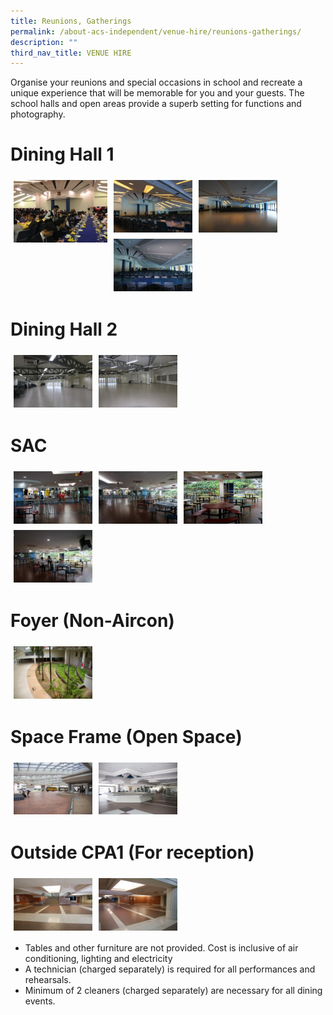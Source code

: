 ```yaml
---
title: Reunions, Gatherings
permalink: /about-acs-independent/venue-hire/reunions-gatherings/
description: ""
third_nav_title: VENUE HIRE
---
```

Organise your reunions and special occasions in school and recreate a unique experience that will be memorable for you and your guests. The school halls and open areas provide a superb setting for functions and photography.

# Dining Hall 1

<a href="/images/About%20ACS(I)/Venue%20Hire/Reunions,%20Gatherings/Dining-hall-300x225.jpg"><img src="/images/About%20ACS(I)/Venue%20Hire/Reunions,%20Gatherings/Dining-hall-300x225.jpg" style="width:150px;height:100px; float:left;padding:5px"></a>
<a href="/images/About%20ACS(I)/Venue%20Hire/Reunions,%20Gatherings/BS-Dining-Hall_01-300x200.jpg"><img src="/images/About%20ACS(I)/Venue%20Hire/Reunions,%20Gatherings/BS-Dining-Hall_01-300x200.jpg" style="width:25%;float:left;padding:5px"></a>
<a href="/images/About%20ACS(I)/Venue%20Hire/Reunions,%20Gatherings/BS-Dining-Hall_02-300x200.jpg"><img src="/images/About%20ACS(I)/Venue%20Hire/Reunions,%20Gatherings/BS-Dining-Hall_02-300x200.jpg" style="width:25%;float:left;padding:5px"></a>
<a href="/images/About%20ACS(I)/Venue%20Hire/Reunions,%20Gatherings/BS-Dining-Hall_03-300x200.jpg"><img src="/images/About%20ACS(I)/Venue%20Hire/Reunions,%20Gatherings/BS-Dining-Hall_03-300x200.jpg" style="width:25%;float:left;padding:5px"></a>
<br clear="left">
# Dining Hall 2

<a href="/images/About%20ACS(I)/Venue%20Hire/Reunions,%20Gatherings/Dining-Hall2_01-300x200.jpg"><img src="/images/About%20ACS(I)/Venue%20Hire/Reunions,%20Gatherings/Dining-Hall2_01-300x200.jpg" style="width:25%;float:left;padding:5px"></a>
<a href="/images/About%20ACS(I)/Venue%20Hire/Reunions,%20Gatherings/Dining-Hall2_02-300x200.jpg"><img src="/images/About%20ACS(I)/Venue%20Hire/Reunions,%20Gatherings/Dining-Hall2_02-300x200.jpg" style="width:25%;float:left;padding:5px"></a>
<br clear="left">

# SAC
<a href="/images/About%20ACS(I)/Venue%20Hire/Reunions,%20Gatherings/SAC_01-300x200.jpg"><img src="/images/About%20ACS(I)/Venue%20Hire/Reunions,%20Gatherings/SAC_01-300x200.jpg" style="width:25%;float:left;padding:5px"></a>
<a href="/images/About%20ACS(I)/Venue%20Hire/Reunions,%20Gatherings/SAC_02-300x200.jpg"><img src="/images/About%20ACS(I)/Venue%20Hire/Reunions,%20Gatherings/SAC_02-300x200.jpg" style="width:25%;float:left;padding:5px"></a>
<a href="/images/About%20ACS(I)/Venue%20Hire/Reunions,%20Gatherings/SAC_03-300x200.jpg"><img src="/images/About%20ACS(I)/Venue%20Hire/Reunions,%20Gatherings/SAC_03-300x200.jpg" style="width:25%;float:left;padding:5px"></a>
<a href="/images/About%20ACS(I)/Venue%20Hire/Reunions,%20Gatherings/SAC_04-300x200.jpg"><img src="/images/About%20ACS(I)/Venue%20Hire/Reunions,%20Gatherings/SAC_04-300x200.jpg" style="width:25%;float:left;padding:5px"></a>
<br clear="left">
# Foyer (Non-Aircon)

<a href="/images/About%20ACS(I)/Venue%20Hire/Reunions,%20Gatherings/06foyer-300x199.jpg"><img src="/images/About%20ACS(I)/Venue%20Hire/Reunions,%20Gatherings/06foyer-300x199.jpg" style="width:25%;float:left;padding:5px"></a>
<br clear="left">

# Space Frame (Open Space)

<a href="/images/About%20ACS(I)/Venue%20Hire/Reunions,%20Gatherings/08spaceframe_people_1-1-300x199.jpg"><img src="/images/About%20ACS(I)/Venue%20Hire/Reunions,%20Gatherings/08spaceframe_people_1-1-300x199.jpg" style="width:25%;float:left;padding:5px"></a>
<a href="/images/About%20ACS(I)/Venue%20Hire/Reunions,%20Gatherings/08spaceframe_people_2-1-300x199.jpg"><img src="/images/About%20ACS(I)/Venue%20Hire/Reunions,%20Gatherings/08spaceframe_people_2-1-300x199.jpg" style="width:25%;float:left;padding:5px"></a>
<br clear="left">

# Outside CPA1 (For reception)

<a href="/images/About%20ACS(I)/Venue%20Hire/Reunions,%20Gatherings/Outside-CPA1_01-300x200.jpg"><img src="/images/About%20ACS(I)/Venue%20Hire/Reunions,%20Gatherings/Outside-CPA1_01-300x200.jpg" style="width:25%;float:left;padding:5px"></a>
<a href="/images/About%20ACS(I)/Venue%20Hire/Reunions,%20Gatherings/Outside-CPA1_02-300x200.jpg"><img src="/images/About%20ACS(I)/Venue%20Hire/Reunions,%20Gatherings/Outside-CPA1_02-300x200.jpg" style="width:25%;float:left;padding:5px"></a>
<br clear="left">

*   Tables and other furniture are not provided. Cost is inclusive of air conditioning, lighting and electricity
*   A technician (charged separately) is required for all performances and rehearsals.
*   Minimum of 2 cleaners (charged separately) are necessary for all dining events.